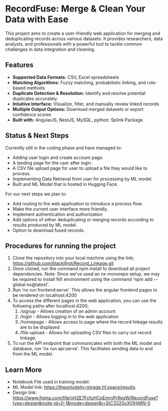 # RecordFuse: Merge & Clean Your Data with Ease

This project aims to create a user-friendly web application for merging and deduplicating records across various datasets. It provides researchers, data analysts, and professionals with a powerful tool to tackle common challenges in data integration and cleaning.

## Features

* **Supported Data Formats:** CSV, Excel spreadsheets
* **Matching Algorithms:** Fuzzy matching, probabilistic linking, and rule-based methods
* **Duplicate Detection & Resolution:** Identify and resolve potential duplicates accurately
* **Intuitive Interface:** Visualize, filter, and manually review linked records
* **Multiple Output Options:** Download merged datasets or export confidence scores
* **Built with:** AngularJS, NestJS, MySQL, python: Splink Package

## Status & Next Steps

Currently still in the coding phase and have managed to:

* Adding user login and create account page.
* A landing page for the user after login.
* A CSV file upload page for user to upload a file they would like to process.
* Implementing Data Retrieval from user for processing by ML model.
* Built and ML Model that is hosted in Hugging Face.

For our next steps we plan to:

* Add routing to the web application to introduce a process flow.
* Make the current user interface more friendly.
* Implement authentication and authorization
* Add options of either deduplicating or merging records according to results produced by ML model.
* Option to download fused records.

## Procedures for running the project

1. Clone the repository into your local machine using the link; https://github.com/blacklihgt/Record_Linkage.git
2. Once cloned, run the command npm install to download all project dependencies. 
    Note: Since we've used an nx monorepo setup, we may be required to install NX environment using the command 'npm add --global nx@latest'.
3. Run 'nx run frontend:serve'. This allows the angular frontend pages to be rendered on localhost:4200
4. To access the different pages in the web application, you can use the following paths after localhost:4200;
    1.  /signup - Allows creation of an admin account
    2.  /login - Allows logging in to the web application
    3.  /homepage - Allows access to page where the record linkage results are to be displayed
    4.  /file-upload - Allows for uploading CSV files to carry out record linkage.
5. To run the API endpoint that communicates with both the ML model and database, run 'nx run api:serve'. This facilitates sending data to and from the ML model.


## Learn More
* Notebook File used in training model: 
* ML Model link: https://theonlydeity-mirage.hf.space/results
* Design link: https://www.figma.com/file/vH2E7FcfuHCpEmrvPrResW/RecordFuse?type=design&node-id=0-1&mode=design&t=StC332GcXli1HjMN-0
